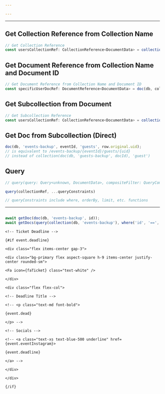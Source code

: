 ```yaml
---

---
```


---
## Get Collection Reference from Collection Name
```typescript
// Get Collection Reference
const usersCollectionRef: CollectionReference<DocumentData> = collection(db, collectionName);
```


## Get Document Reference from Collection Name and Document ID

```typescript
// Get Document Reference from Collection Name and Document ID
const specificUserDocRef: DocumentReference<DocumentData> = doc(db, collectionName, documentId);
```

## Get Subcollection from Document
```typescript
// Get Subcollection Reference
const usersCollectionRef: CollectionReference<DocumentData> = collection(documentRef, collectionName);
```

## Get Doc from Subcollection (Direct)
```typescript
doc(db, 'events-backup', eventId, 'guests', row.original.uid);
// is equivalent to /events-backup/{eventId}/guests/{uid}
// instead of collection(doc(db, 'guests-backup', docId), 'guest')
```

## Query
```typescript
// query(query: Query<unknown, DocumentData>, compositeFilter: QueryCompositeFilterConstraint, ...queryConstraints: QueryNonFilterConstraint[]): Query<unknown, DocumentData>

query(collectionRef, ...queryConstraints)

// queryConstraints include where, orderBy, limit, etc. functions
```


---
```typescript

await getDoc(doc(db, 'events-backup', id));
await getDocs(query(collection(db, 'events-backup'), where('id', '==', id)));
```


```
<!-- Ticket Deadline -->

{#if event.deadline}

<div class="flex items-center gap-3">

<div class="bg-primary flex aspect-square h-9 items-center justify-center rounded-sm">

<Fa icon={faTicket} class="text-white" />

</div>

<div class="flex flex-col">

<!-- Deadline Title -->

<!-- <p class="text-md font-bold">

{event.dead}

</p> -->

<!-- Socials -->

<!-- <a class="text-xs text-blue-500 underline" href={event.eventInstagram}>

{event.deadline}

</a> -->

</div>

</div>

{/if}
```